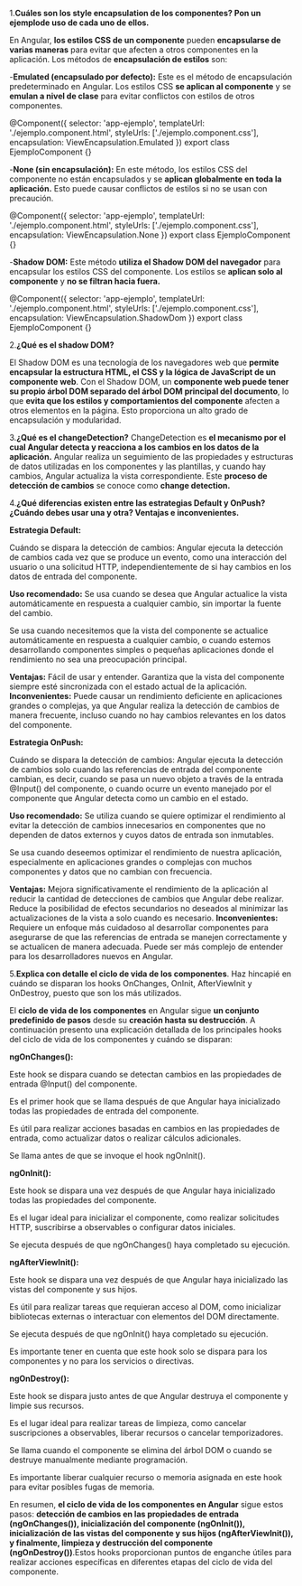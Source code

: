 1.**Cuáles son los style encapsulation de los componentes? Pon un ejemplode uso de cada uno de ellos.**

En Angular, **los estilos CSS de un componente** pueden **encapsularse de varias maneras** para evitar que afecten a otros componentes en la aplicación. Los métodos de **encapsulación de estilos** son:

-**Emulated (encapsulado por defecto):** Este es el método de encapsulación predeterminado en Angular. Los estilos CSS **se aplican al componente** y se **emulan a nivel de clase** para evitar conflictos con estilos de otros componentes.

@Component({
  selector: 'app-ejemplo',
  templateUrl: './ejemplo.component.html',
  styleUrls: ['./ejemplo.component.css'],
  encapsulation: ViewEncapsulation.Emulated
})
export class EjemploComponent {}

-**None (sin encapsulación):** En este método, los estilos CSS del componente no están encapsulados y se **aplican globalmente en toda la aplicación.** Esto puede causar conflictos de estilos si no se usan con precaución.

@Component({
  selector: 'app-ejemplo',
  templateUrl: './ejemplo.component.html',
  styleUrls: ['./ejemplo.component.css'],
  encapsulation: ViewEncapsulation.None
})
export class EjemploComponent {}


-**Shadow DOM:** Este método **utiliza el Shadow DOM del navegador** para encapsular los estilos CSS del componente. Los estilos se **aplican solo al componente** y **no se filtran hacia fuera.**

@Component({
  selector: 'app-ejemplo',
  templateUrl: './ejemplo.component.html',
  styleUrls: ['./ejemplo.component.css'],
  encapsulation: ViewEncapsulation.ShadowDom
})
export class EjemploComponent {}

2.**¿Qué es el shadow DOM?**

El Shadow DOM es una tecnología de los navegadores web que **permite encapsular la estructura HTML, el CSS y la lógica de JavaScript de un componente web**. Con el Shadow DOM, un **componente web puede tener su propio árbol DOM separado del árbol DOM principal del documento**, lo que **evita que los estilos y comportamientos del componente** afecten a otros elementos en la página. Esto proporciona un alto grado de encapsulación y modularidad.

3.**¿Qué es el changeDetection?**
ChangeDetection es **el mecanismo por el cual Angular detecta y reacciona a los cambios en los datos de la aplicación.** Angular realiza un seguimiento de las propiedades y estructuras de datos utilizadas en los componentes y las plantillas, y cuando hay cambios, Angular actualiza la vista correspondiente. Este **proceso de detección de cambios** se conoce como **change detection.**

4.**¿Qué diferencias existen entre las estrategias Default y OnPush? ¿Cuándo debes usar una y otra? Ventajas e inconvenientes.**


**Estrategia Default:**

Cuándo se dispara la detección de cambios: Angular ejecuta la detección de cambios cada vez que se produce un evento, como una interacción del usuario o una solicitud HTTP, independientemente de si hay cambios en los datos de entrada del componente.

**Uso recomendado:** Se usa cuando se desea que Angular actualice la vista automáticamente en respuesta a cualquier cambio, sin importar la fuente del cambio.

Se usa cuando necesitemos que la vista del componente se actualice automáticamente en respuesta a cualquier cambio, o cuando estemos desarrollando componentes simples o pequeñas aplicaciones donde el rendimiento no sea una preocupación principal.

**Ventajas:**
Fácil de usar y entender.
Garantiza que la vista del componente siempre esté sincronizada con el estado actual de la aplicación.
**Inconvenientes:**
Puede causar un rendimiento deficiente en aplicaciones grandes o complejas, ya que Angular realiza la detección de cambios de manera frecuente, incluso cuando no hay cambios relevantes en los datos del componente.

**Estrategia OnPush:**

Cuándo se dispara la detección de cambios: Angular ejecuta la detección de cambios solo cuando las referencias de entrada del componente cambian, es decir, cuando se pasa un nuevo objeto a través de la entrada @Input() del componente, o cuando ocurre un evento manejado por el componente que Angular detecta como un cambio en el estado.

**Uso recomendado:** Se utiliza cuando se quiere optimizar el rendimiento al evitar la detección de cambios innecesarios en componentes que no dependen de datos externos y cuyos datos de entrada son inmutables.

Se usa cuando deseemos optimizar el rendimiento de nuestra aplicación, especialmente en aplicaciones grandes o complejas con muchos componentes y datos que no cambian con frecuencia. 

**Ventajas:**
Mejora significativamente el rendimiento de la aplicación al reducir la cantidad de detecciones de cambios que Angular debe realizar.
Reduce la posibilidad de efectos secundarios no deseados al minimizar las actualizaciones de la vista a solo cuando es necesario.
**Inconvenientes:**
Requiere un enfoque más cuidadoso al desarrollar componentes para asegurarse de que las referencias de entrada se manejen correctamente y se actualicen de manera adecuada.
Puede ser más complejo de entender para los desarrolladores nuevos en Angular.

5.**Explica con detalle el ciclo de vida de los componentes**. Haz hincapié en cuándo se disparan los hooks OnChanges, OnInit, AfterViewInit y
OnDestroy, puesto que son los más utilizados.


El **ciclo de vida de los componentes** en Angular sigue **un conjunto predefinido de pasos** desde su **creación hasta su destrucción**. A continuación presento una explicación detallada de los principales hooks del ciclo de vida de los componentes y cuándo se disparan:

**ngOnChanges():**

Este hook se dispara cuando se detectan cambios en las propiedades de entrada @Input() del componente.

Es el primer hook que se llama después de que Angular haya inicializado todas las propiedades de entrada del componente.

Es útil para realizar acciones basadas en cambios en las propiedades de entrada, como actualizar datos o realizar cálculos adicionales.

Se llama antes de que se invoque el hook ngOnInit().

**ngOnInit():**

Este hook se dispara una vez después de que Angular haya inicializado todas las propiedades del componente.

Es el lugar ideal para inicializar el componente, como realizar solicitudes HTTP, suscribirse a observables o configurar datos iniciales.

Se ejecuta después de que ngOnChanges() haya completado su ejecución.

**ngAfterViewInit():**

Este hook se dispara una vez después de que Angular haya inicializado las vistas del componente y sus hijos.

Es útil para realizar tareas que requieran acceso al DOM, como inicializar bibliotecas externas o interactuar con elementos del DOM directamente.

Se ejecuta después de que ngOnInit() haya completado su ejecución.

Es importante tener en cuenta que este hook solo se dispara para los componentes y no para los servicios o directivas.

**ngOnDestroy():**

Este hook se dispara justo antes de que Angular destruya el componente y limpie sus recursos.

Es el lugar ideal para realizar tareas de limpieza, como cancelar suscripciones a observables, liberar recursos o cancelar temporizadores.

Se llama cuando el componente se elimina del árbol DOM o cuando se destruye manualmente mediante programación.

Es importante liberar cualquier recurso o memoria asignada en este hook para evitar posibles fugas de memoria.

En resumen, **el ciclo de vida de los componentes en Angular** sigue estos pasos: **detección de cambios en las propiedades de entrada (ngOnChanges()), inicialización del componente (ngOnInit()), inicialización de las vistas del componente y sus hijos (ngAfterViewInit()), y finalmente, limpieza y destrucción del componente (ngOnDestroy())**.Estos hooks proporcionan puntos de enganche útiles para realizar acciones específicas en diferentes etapas del ciclo de vida del componente.


